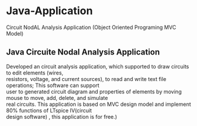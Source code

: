 # Java-Application
Circuit NodAL Analysis Application (Object Oriented Programing MVC Model)

## Java Circuite Nodal Analysis Application

Developed an circuit analysis application, which supported to draw circuits to edit elements (wires,</br>
resistors, voltage, and current sources), to read and write text file operations; This software can support</br>
user to generated circuit diagram and properties of elements by moving mouse to move, add, delete, and simulate</br>
real circuits. This application is based on MVC design model and implement 80% functions of LTspice IV(circuit</br>
design software) , this application is for free.)
